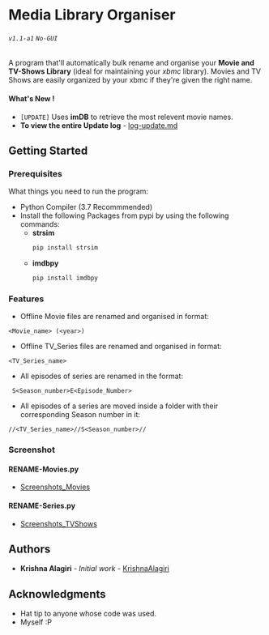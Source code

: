 # Media Library Organiser
###### `v1.1-a1` `No-GUI`  
A program that'll automatically bulk rename and organise your **Movie and TV-Shows Library** (ideal for maintaining your *xbmc* library). Movies and TV Shows are easily organized by your xbmc if they're given the right name.

#### What's New !
* `[UPDATE]` Uses **imDB** to retrieve the most relevent movie names.
* **To view the entire Update log** - [log-update.md](https://github.com/KrishnaAlagiri/Media-Library-Organiser/blob/master/log-update.md)

## Getting Started
### Prerequisites
What things you need to run the program:
- Python Compiler (3.7 Recommmended)
- Install the following Packages from pypi by using the following commands:
  - **strsim**
    ```bash
    pip install strsim
    ```
  - **imdbpy**
    ```bash
    pip install imdbpy
    ```
### Features
*  Offline Movie files are renamed and organised in format:
```
<Movie_name> (<year>)
```
* Offline TV_Series files are renamed and organised in format:
```
<TV_Series_name>
```
* All episodes of series are renamed in the format:
```
 S<Season_number>E<Episode_Number>
```
* All episodes of a series are moved inside a folder with their corresponding Season number in it:
```
//<TV_Series_name>//S<Season_number>//
```

### Screenshot
#### RENAME-Movies.py
* [Screenshots_Movies](https://github.com/KrishnaAlagiri/Media-Library-Organiser/raw/master/Screenshots/Movies%20-%20Before%20and%20After.PNG)
#### RENAME-Series.py
* [Screenshots_TVShows](https://github.com/KrishnaAlagiri/Media-Library-Organiser/raw/master/Screenshots/TV%20Shows%20-%20Before%20and%20After.PNG)

## Authors
* **Krishna Alagiri** - *Initial work* - [KrishnaAlagiri](https://github.com/KrishnaAlagiri/)

## Acknowledgments
* Hat tip to anyone whose code was used.
* Myself :P
